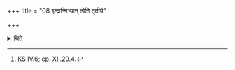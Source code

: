 +++
title = "08 इन्द्राग्निभ्यान् त्वेति तृतीये"

+++

<details><summary>थिते</summary>

8. In the third, he modifies the formulae for taking and placing as indrāgnibhyāṁ tvā juṣṭaṁ gr̥hṇāmi and indrāgnibhyāṁ tvā).[^1] He takes the entire quantity of the (Soma-juice in the Ukthya-vessel). He does not touch the vessel.  

[^1]: KS IV.6; cp. XII.29.4.  
</details>
